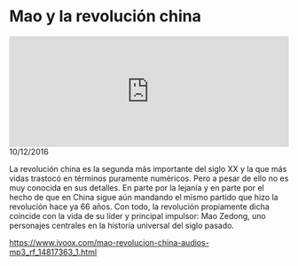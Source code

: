 # Mao y la revolución china
<iframe id='audio_88903085' frameborder='0' allowfullscreen='' scrolling='no' height='200' style='width:100%;' src='https://www.ivoox.com/player_ej_14817363_6_1.html' loading='lazy'></iframe>10/12/2016

La revolución china es la segunda más importante del siglo XX y la que más vidas trastocó en términos puramente numéricos. Pero a pesar de ello no es muy conocida en sus detalles. En parte por la lejanía y en parte por el hecho de que en China sigue aún mandando el mismo partido que hizo la revolución hace ya 66 años. Con todo, la revolución propiamente dicha coincide con la vida de su líder y principal impulsor: Mao Zedong, uno personajes centrales en la historia universal del siglo pasado.

https://www.ivoox.com/mao-revolucion-china-audios-mp3_rf_14817363_1.html
